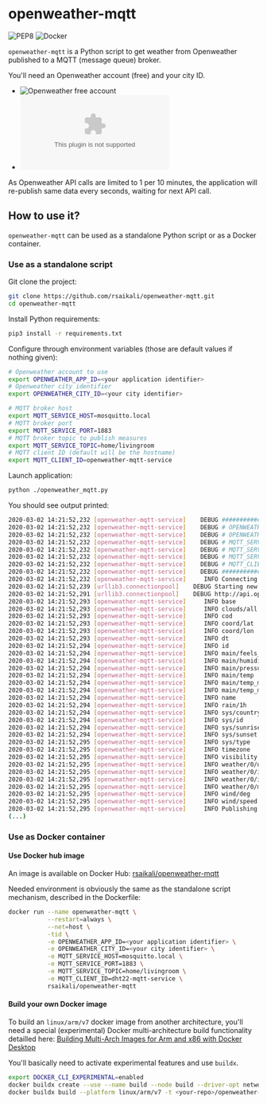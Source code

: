 # openweather-mqtt

![PEP8](https://github.com/rsaikali/openweather-mqtt/workflows/PEP8/badge.svg)
![Docker](https://github.com/rsaikali/openweather-mqtt/workflows/Docker/badge.svg)

`openweather-mqtt` is a Python script to get weather from Openweather published to a MQTT (message queue) broker.

You'll need an Openweather account (free) and your city ID.

- ![Openweather free account](https://home.openweathermap.org/users/sign_up)
- ![Find your Openweather city ID](http://bulk.openweathermap.org/sample/city.list.json.gz)

As Openweather API calls are limited to 1 per 10 minutes, the application will re-publish same data every seconds, waiting for next API call.

## How to use it?

`openweather-mqtt` can be used as a standalone Python script or as a Docker container.

### Use as a standalone script

Git clone the project:

```sh
git clone https://github.com/rsaikali/openweather-mqtt.git
cd openweather-mqtt
```

Install Python requirements:

```sh
pip3 install -r requirements.txt
```

Configure through environment variables (those are default values if nothing given):

```sh
# Openweather account to use
export OPENWEATHER_APP_ID=<your application identifier>
# Openweather city identifier
export OPENWEATHER_CITY_ID=<your city identifier>

# MQTT broker host
export MQTT_SERVICE_HOST=mosquitto.local
# MQTT broker port
export MQTT_SERVICE_PORT=1883
# MQTT broker topic to publish measures
export MQTT_SERVICE_TOPIC=home/livingroom
# MQTT client ID (default will be the hostname)
export MQTT_CLIENT_ID=openweather-mqtt-service
```

Launch application:

```sh
python ./openweather_mqtt.py
```

You should see output printed:
```sh
2020-03-02 14:21:52,232 [openweather-mqtt-service]    DEBUG ################################################################################
2020-03-02 14:21:52,232 [openweather-mqtt-service]    DEBUG # OPENWEATHER_APP_ID=<your application identifier>
2020-03-02 14:21:52,232 [openweather-mqtt-service]    DEBUG # OPENWEATHER_CITY_ID=<your city identifier>
2020-03-02 14:21:52,232 [openweather-mqtt-service]    DEBUG # MQTT_SERVICE_HOST=mosquitto.local
2020-03-02 14:21:52,232 [openweather-mqtt-service]    DEBUG # MQTT_SERVICE_PORT=1883
2020-03-02 14:21:52,232 [openweather-mqtt-service]    DEBUG # MQTT_SERVICE_TOPIC=openweather
2020-03-02 14:21:52,232 [openweather-mqtt-service]    DEBUG # MQTT_CLIENT_ID=openweather-mqtt-service
2020-03-02 14:21:52,232 [openweather-mqtt-service]    DEBUG ################################################################################
2020-03-02 14:21:52,232 [openweather-mqtt-service]     INFO Connecting to OpenWeather for fresh weather information.
2020-03-02 14:21:52,239 [urllib3.connectionpool]    DEBUG Starting new HTTP connection (1): api.openweathermap.org:80
2020-03-02 14:21:52,291 [urllib3.connectionpool]    DEBUG http://api.openweathermap.org:80 "GET /data/2.5/weather?id=*******&appid=********************************&type=accurate&units=metric&lang=fr HTTP/1.1" 200 491
2020-03-02 14:21:52,293 [openweather-mqtt-service]     INFO base                     ---> stations
2020-03-02 14:21:52,293 [openweather-mqtt-service]     INFO clouds/all               ---> 100
2020-03-02 14:21:52,293 [openweather-mqtt-service]     INFO cod                      ---> 200
2020-03-02 14:21:52,293 [openweather-mqtt-service]     INFO coord/lat                ---> 47.34
2020-03-02 14:21:52,293 [openweather-mqtt-service]     INFO coord/lon                ---> 0.7
2020-03-02 14:21:52,293 [openweather-mqtt-service]     INFO dt                       ---> 1583154828
2020-03-02 14:21:52,294 [openweather-mqtt-service]     INFO id                       ---> 3027343
2020-03-02 14:21:52,294 [openweather-mqtt-service]     INFO main/feels_like          ---> 2.37
2020-03-02 14:21:52,294 [openweather-mqtt-service]     INFO main/humidity            ---> 71
2020-03-02 14:21:52,294 [openweather-mqtt-service]     INFO main/pressure            ---> 992
2020-03-02 14:21:52,294 [openweather-mqtt-service]     INFO main/temp                ---> 9.36
2020-03-02 14:21:52,294 [openweather-mqtt-service]     INFO main/temp_max            ---> 10.56
2020-03-02 14:21:52,294 [openweather-mqtt-service]     INFO main/temp_min            ---> 7.78
2020-03-02 14:21:52,294 [openweather-mqtt-service]     INFO name                     ---> Chambray-lès-Tours
2020-03-02 14:21:52,294 [openweather-mqtt-service]     INFO rain/1h                  ---> 1.02
2020-03-02 14:21:52,294 [openweather-mqtt-service]     INFO sys/country              ---> FR
2020-03-02 14:21:52,294 [openweather-mqtt-service]     INFO sys/id                   ---> 6537
2020-03-02 14:21:52,294 [openweather-mqtt-service]     INFO sys/sunrise              ---> 1583130913
2020-03-02 14:21:52,294 [openweather-mqtt-service]     INFO sys/sunset               ---> 1583171020
2020-03-02 14:21:52,295 [openweather-mqtt-service]     INFO sys/type                 ---> 1
2020-03-02 14:21:52,295 [openweather-mqtt-service]     INFO timezone                 ---> 3600
2020-03-02 14:21:52,295 [openweather-mqtt-service]     INFO visibility               ---> 10000
2020-03-02 14:21:52,295 [openweather-mqtt-service]     INFO weather/0/description    ---> pluie modérée
2020-03-02 14:21:52,295 [openweather-mqtt-service]     INFO weather/0/icon           ---> 10d
2020-03-02 14:21:52,295 [openweather-mqtt-service]     INFO weather/0/id             ---> 501
2020-03-02 14:21:52,295 [openweather-mqtt-service]     INFO weather/0/main           ---> Rain
2020-03-02 14:21:52,295 [openweather-mqtt-service]     INFO wind/deg                 ---> 280
2020-03-02 14:21:52,295 [openweather-mqtt-service]     INFO wind/speed               ---> 8.2
2020-03-02 14:21:52,295 [openweather-mqtt-service]     INFO Publishing to mosquitto.local:1883
(...)
```

### Use as Docker container

#### Use Docker hub image

An image is available on Docker Hub: [rsaikali/openweather-mqtt](https://hub.docker.com/r/rsaikali/openweather-mqtt)

Needed environment is obviously the same as the standalone script mechanism, described in the Dockerfile:


```sh
docker run --name openweather-mqtt \
           --restart=always \
           --net=host \
           -tid \
           -e OPENWEATHER_APP_ID=<your application identifier> \
           -e OPENWEATHER_CITY_ID=<your city identifier> \
           -e MQTT_SERVICE_HOST=mosquitto.local \
           -e MQTT_SERVICE_PORT=1883 \
           -e MQTT_SERVICE_TOPIC=home/livingroom \
           -e MQTT_CLIENT_ID=dht22-mqtt-service \
           rsaikali/openweather-mqtt
```

#### Build your own Docker image

To build an `linux/arm/v7` docker image from another architecture, you'll need a special (experimental) Docker multi-architecture build functionality detailled here: [Building Multi-Arch Images for Arm and x86 with Docker Desktop](https://www.docker.com/blog/multi-arch-images/)

You'll basically need to activate experimental features and use `buildx`.

```sh
export DOCKER_CLI_EXPERIMENTAL=enabled
docker buildx create --use --name build --node build --driver-opt network=host
docker buildx build --platform linux/arm/v7 -t <your-repo>/openweather-mqtt --push .
```